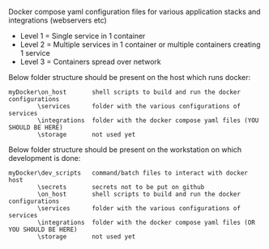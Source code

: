 Docker compose yaml configuration files for various application stacks and integrations (webservers etc)

- Level 1 = Single service in 1 container
- Level 2 = Multiple services in 1 container or multiple containers creating 1 service
- Level 3 = Containers spread over network

Below folder structure should be present on the host which runs docker:
```
myDocker\on_host       shell scripts to build and run the docker configurations
        \services      folder with the various configurations of services
        \integrations  folder with the docker compose yaml files (YOU SHOULD BE HERE)
        \storage       not used yet
```

Below folder structure should be present on the workstation on which development is done:
```
myDocker\dev_scripts   command/batch files to interact with docker host
        \secrets       secrets not to be put on github
        \on_host       shell scripts to build and run the docker configurations
        \services      folder with the various configurations of services    
        \integrations  folder with the docker compose yaml files (OR YOU SHOULD BE HERE)
        \storage       not used yet
```
